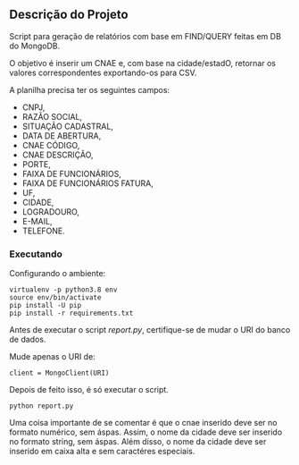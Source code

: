## Descrição do Projeto

Script para geração de relatórios com base em FIND/QUERY feitas em DB do MongoDB.

O objetivo é inserir um CNAE e, com base na cidade/estadO, retornar os valores correspondentes exportando-os para CSV.


A planilha precisa ter os seguintes campos:

- CNPJ,
- RAZÃO SOCIAL,
- SITUAÇÃO CADASTRAL,
- DATA DE ABERTURA,
- CNAE CÓDIGO,
- CNAE DESCRIÇÃO,
- PORTE,
- FAIXA DE FUNCIONÁRIOS,
- FAIXA DE FUNCIONÁRIOS FATURA,
- UF,
- CIDADE,
- LOGRADOURO,
- E-MAIL,
- TELEFONE.

### Executando

Configurando o ambiente:

```
virtualenv -p python3.8 env
source env/bin/activate
pip install -U pip
pip install -r requirements.txt
```

Antes de executar o script *report.py*, certifique-se de mudar o URI do banco de dados.

Mude apenas o URI de:

```
client = MongoClient(URI)
```

Depois de feito isso, é só executar o script.

```
python report.py
```

Uma coisa importante de se comentar é que o cnae inserido deve ser no formato numérico, sem áspas. Assim, o nome da cidade deve ser inserido no formato string, sem áspas. Além disso, o nome da cidade deve ser inserido em caixa alta e sem caractéres especiais.